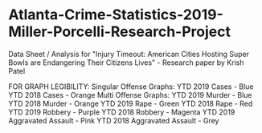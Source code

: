 # Atlanta-Crime-Statistics-2019-Miller-Porcelli-Research-Project
Data Sheet / Analysis for "Injury Timeout: American Cities Hosting Super Bowls are Endangering Their Citizens Lives" - Research paper by Krish Patel

FOR GRAPH LEGIBILITY:
  Singular Offense Graphs:
    YTD 2019 Cases - Blue
    YTD 2018 Cases - Orange
  Multi Offense Graphs:
    YTD 2019 Murder - Blue
    YTD 2018 Murder - Orange
    YTD 2019 Rape - Green
    YTD 2018 Rape - Red
    YTD 2019 Robbery - Purple
    YTD 2018 Robbery - Magenta
    YTD 2019 Aggravated Assault - Pink
    YTD 2018 Aggravated Assault - Grey
